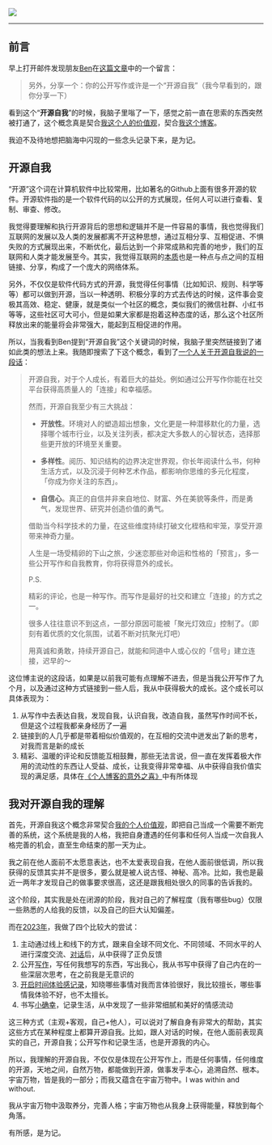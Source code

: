 
![](https://rolen.b-cdn.net/wp-content/uploads/2024/01/opensoucre-rolen.jpg)

---

## 前言

早上打开邮件发现朋友[Ben](https://bens.love/)在[这篇文章](https://rolen.wiki/the-serendipity-of-my-blog/)中的一个留言：

> 另外，分享一个：你的公开写作或许是一个“开源自我”（我今早看到的，跟你分享一下）

看到这个“**开源自我**”的时候，我脑子里嗡了一下，感觉之前一直在思索的东西突然被打通了，这个概念真是契合[我这个人的价值观](https://rolen.wiki/my-beliefs/)，契合[我这个博客](https://rolen.wiki/about-me/)。

我迫不及待地想把脑海中闪现的一些念头记录下来，是为记。

## 开源自我

“开源”这个词在计算机软件中比较常用，比如著名的Github上面有很多开源的软件。开源软件指的是一个软件代码的以公开的方式展现，任何人可以进行查看、复制、审查、修改。

我觉得要理解和执行开源背后的思想和逻辑并不是一件容易的事情，我也觉得我们互联网的发展以及人类的发展都离不开这种思想，通过互相分享、互相促进、不惧失败的方式展现出来，不断优化，最后达到一个非常成熟和完善的地步，我们的互联网和人类才能发展至今。其实，我觉得互联网的[本质](https://rolen.wiki/some-thoughts-on-the-essence/)也是一种点与点之间的互相链接、分享，构成了一个庞大的网络体系。

另外，不仅仅是软件代码方式的开源，我觉得任何事情（比如知识、规则、科学等等）都可以做到开源，当以一种透明、积极分享的方式去传达的时候，这件事会变极其高效、稳定、健康，就是类似一个社区的概念，类似我们的微信社群、小红书等等，这些社区可大可小，但是如果大家都是抱着这种态度的话，那么这个社区所释放出来的能量将会非常强大，能起到互相促进的作用。

所以，当我看到Ben提到“开源自我”这个关键词的时候，我脑子里突然链接到了诸如此类的想法上来。我随即搜索了下这个概念，看到了[一个人关于开源自我说的一段话](https://m.okjike.com/originalPosts/64168e3dcb2f3691e3b711f3?s=eyJ1IjoiNTllNTZkZWMzNTMzNWYwMDE1OGE3YTU3IiwiZCI6M30%3D)：

> 开源自我，对于个人成长，有着巨大的益处。例如通过公开写作你能在社交平台获得高质量人的「连接」和幸福感。
> 
> 然而，开源自我至少有三大挑战：
> 
> - **开放性**。环境对人的塑造超出想象，文化更是一种潜移默化的力量，选择哪个城市行业，以及关注列表，都决定大多数人的心智状态，选择那些更开放的环境至关重要。
> 
> - **多样性**。阅历、知识结构的边界决定世界观，你长年阅读什么书，何种生活方式，以及沉浸于何种艺术作品，都影响你思维的多元化程度，「你成为你关注的东西」。
> 
> - **自信心**。真正的自信并非来自地位、财富、外在美貌等条件，而是勇气，发现世界、研究并创造价值的勇气。
> 
> 借助当今科学技术的力量，在这些维度持续打破文化桎梏和牢笼，享受开源带来神奇力量。
> 
> 人生是一场受精卵的下山之旅，少迷恋那些对命运和性格的「预言」，多一些公开写作和自我教育，你将获得意外的成长。
> 
> P.S.
> 
> 精彩的评论，也是一种写作。而写作是最好的社交和建立「连接」的方式之一。
> 
> 很多人往往意识不到这点，一部分原因可能被「聚光灯效应」控制了。（即刻有着优质的文化氛围，试着不断对抗聚光灯吧）
> 
> 用真诚和勇敢，持续开源自己，就能和同道中人或心仪的「信号」建立连接，迟早的～

这位博主说的这段话，如果是以前我可能有点理解不进去，但是当我公开写作了九个月，以及通过这种方式链接到一些人后，我从中获得极大的成长。这个成长可以具体表现为：

1. 从写作中去表达自我，发现自我，认识自我，改造自我，虽然写作时间不长，但是这个过程我都亲身经历了一遍
2. 链接到的人几乎都是带着相似价值观的，在互相的交流中迸发出了新的思考，对我而言是新的成长
3. 精彩、温暖的评论和反馈能互相鼓舞，那些无法言说，但一直在发挥着极大作用的流动性的东西让人受益、成长，让我变得非常幸福、从中获得自我价值实现的满足感，具体在[《个人博客的意外之喜》](https://rolen.wiki/the-serendipity-of-my-blog/)中有所体现

## 我对开源自我的理解

首先，开源自我这个概念非常契合[我的个人价值观](https://rolen.wiki/my-beliefs/)，即把自己当成一个需要不断完善的系统，这个系统是我的人格，我把自身遭遇的任何事和任何人当成一次自我人格完善的机会，直至生命结束的那一天为止。

我之前在他人面前不太愿意表达，也不太爱表现自我，在他人面前很低调，所以我获得的反馈其实并不是很多，要么就是被人说古怪、神秘、高冷。比如，我也是最近一两年才发现自己的做事要求很高，这还是跟我相处很久的同事的告诉我的。

这个阶段，其实我是处在闭源的阶段，我对自己的了解程度（我有哪些bug）仅限一些熟悉的人给我的反馈，以及自己的巨大认知偏差。

而在[2023年](https://rolen.wiki/summary-of-2023/)，我做了四个比较大的尝试：

1. 主动通过线上和线下的方式，跟来自全球不同文化、不同领域、不同水平的人进行深度交流、[对话](https://rolen.wiki/interview-program/)后，从中获得了正负反馈
2. 公开[写作](https://rolen.wiki/6-months-160k-words-insights/)，写任何我想写的东西，写出我心，我从书写中获得了自己内在的一些深层次思考，在之前我是无意识的
3. [开启时间体验感记录](https://rolen.wiki/experience/)，知晓哪些事情对我而言体验很好，我比较擅长，哪些事情我体验不好，也不太擅长。
4. 书写[小确幸](https://rolen.wiki/small-pleasures-in-life/)，记录生活，从中发现了一些非常细腻和美好的情感流动

这三种方式（主观+客观，自己+他人），可以说对了解自身有非常大的帮助，其实这些方式在某种程度上都算开源自我。比如，跟人对话的时候，在他人面前表现真实的自己，开源自我；公开写作和记录生活，也是开源我的内心。

所以，我理解的开源自我，不仅仅是体现在公开写作上，而是任何事情，任何维度的开源，天地之间，自然万物，都能做到开源，做事发乎本心，追溯自然、根本。宇宙万物，皆是我的一部分；而我又蕴含在宇宙万物中。I was within and without.

我从宇宙万物中汲取养分，完善人格；宇宙万物也从我身上获得能量，释放到每个角落。

有所感，是为记。
